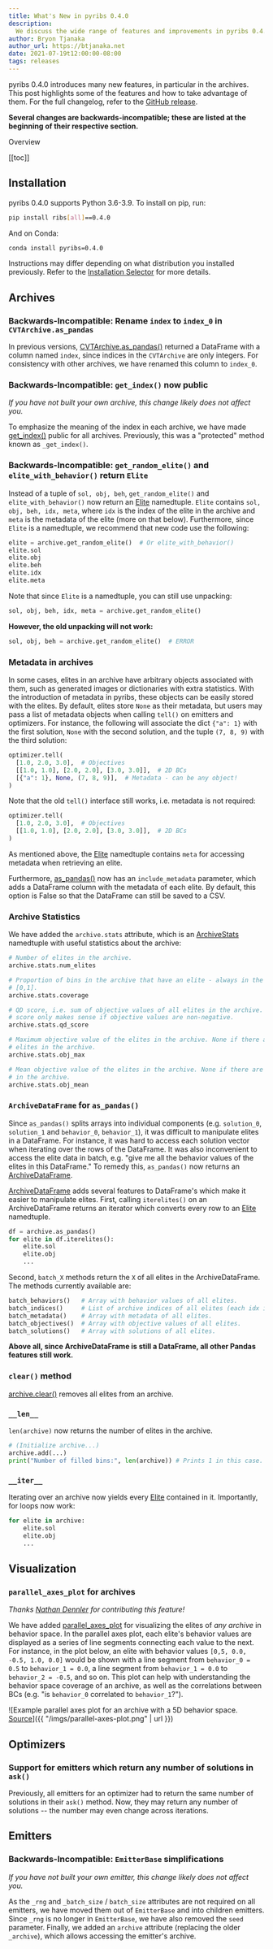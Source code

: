 ```yaml
---
title: What's New in pyribs 0.4.0
description:
  We discuss the wide range of features and improvements in pyribs 0.4.0.
author: Bryon Tjanaka
author_url: https://btjanaka.net
date: 2021-07-19t12:00:00-08:00
tags: releases
---
```


pyribs 0.4.0 introduces many new features, in particular in the archives. This
post highlights some of the features and how to take advantage of them. For the
full changelog, refer to the
[GitHub release](https://github.com/icaros-usc/pyribs/releases/tag/v0.4.0).

**Several changes are backwards-incompatible; these are listed at the beginning
of their respective section.**

<p class="font-light text-2xl" style="margin-bottom: 0 !important;">Overview</p>

<div class="mt-2">

[[toc]]

</div>

<style>
nav.l-body li, nav.l-body ul {
  margin-top: 0;
  margin-bottom: 0;
}
</style>

## Installation

pyribs 0.4.0 supports Python 3.6-3.9. To install on pip, run:

```bash
pip install ribs[all]==0.4.0
```

And on Conda:

```bash
conda install pyribs=0.4.0
```

Instructions may differ depending on what distribution you installed previously.
Refer to the [Installation Selector](https://pyribs.org/#installation) for more
details.

## Archives

### **Backwards-Incompatible:** Rename `index` to `index_0` in `CVTArchive.as_pandas`

In previous versions,
[CVTArchive.as_pandas()](https://docs.pyribs.org/en/stable/api/ribs.archives.CVTArchive.html#ribs.archives.CVTArchive.as_pandas)
returned a DataFrame with a column named `index`, since indices in the
`CVTArchive` are only integers. For consistency with other archives, we have
renamed this column to `index_0`.

### **Backwards-Incompatible:** `get_index()` now public

_If you have not built your own archive, this change likely does not affect
you._

To emphasize the meaning of the index in each archive, we have made
[get_index()](https://docs.pyribs.org/en/stable/api/ribs.archives.ArchiveBase.html#ribs.archives.ArchiveBase.get_index)
public for all archives. Previously, this was a "protected" method known as
`_get_index()`.

### **Backwards-Incompatible:** `get_random_elite()` and `elite_with_behavior()` return `Elite`

Instead of a tuple of `sol, obj, beh`, `get_random_elite()` and
`elite_with_behavior()` now return an
[Elite](https://docs.pyribs.org/en/stable/api/ribs.archives.Elite.html)
namedtuple. `Elite` contains `sol, obj, beh, idx, meta`, where `idx` is the
index of the elite in the archive and `meta` is the metadata of the elite (more
on that below). Furthermore, since `Elite` is a namedtuple, we recommend that
new code use the following:

```python
elite = archive.get_random_elite()  # Or elite_with_behavior()
elite.sol
elite.obj
elite.beh
elite.idx
elite.meta
```

Note that since `Elite` is a namedtuple, you can still use unpacking:

```python
sol, obj, beh, idx, meta = archive.get_random_elite()
```

**However, the old unpacking will not work:**

```python
sol, obj, beh = archive.get_random_elite()  # ERROR
```

### Metadata in archives

In some cases, elites in an archive have arbitrary objects associated with them,
such as generated images or dictionaries with extra statistics. With the
introduction of metadata in pyribs, these objects can be easily stored with the
elites. By default, elites store `None` as their metadata, but users may pass a
list of metadata objects when calling `tell()` on emitters and optimizers. For
instance, the following will associate the dict `{"a": 1}` with the first
solution, `None` with the second solution, and the tuple `(7, 8, 9)` with the
third solution:

```python
optimizer.tell(
  [1.0, 2.0, 3.0],  # Objectives
  [[1.0, 1.0], [2.0, 2.0], [3.0, 3.0]],  # 2D BCs
  [{"a": 1}, None, (7, 8, 9)],  # Metadata - can be any object!
)
```

Note that the old `tell()` interface still works, i.e. metadata is not required:

```python
optimizer.tell(
  [1.0, 2.0, 3.0],  # Objectives
  [[1.0, 1.0], [2.0, 2.0], [3.0, 3.0]],  # 2D BCs
)
```

As mentioned above, the
[Elite](https://docs.pyribs.org/en/stable/api/ribs.archives.Elite.html)
namedtuple contains `meta` for accessing metadata when retrieving an elite.

Furthermore,
[as_pandas()](https://docs.pyribs.org/en/stable/api/ribs.archives.ArchiveBase.html#ribs.archives.ArchiveBase.as_pandas)
now has an `include_metadata` parameter, which adds a DataFrame column with the
metadata of each elite. By default, this option is False so that the DataFrame
can still be saved to a CSV.

### Archive Statistics

We have added the `archive.stats` attribute, which is an
[ArchiveStats](https://docs.pyribs.org/en/stable/api/ribs.archives.ArchiveStats.html)
namedtuple with useful statistics about the archive:

```python
# Number of elites in the archive.
archive.stats.num_elites

# Proportion of bins in the archive that have an elite - always in the range
# [0,1].
archive.stats.coverage

# QD score, i.e. sum of objective values of all elites in the archive. This
# score only makes sense if objective values are non-negative.
archive.stats.qd_score

# Maximum objective value of the elites in the archive. None if there are no
# elites in the archive.
archive.stats.obj_max

# Mean objective value of the elites in the archive. None if there are no elites
# in the archive.
archive.stats.obj_mean
```

### `ArchiveDataFrame` for `as_pandas()`

Since `as_pandas()` splits arrays into individual components (e.g. `solution_0`,
`solution_1` and `behavior_0`, `behavior_1`), it was difficult to manipulate
elites in a DataFrame. For instance, it was hard to access each solution vector
when iterating over the rows of the DataFrame. It was also inconvenient to
access the elite data in batch, e.g. "give me all the behavior values of the
elites in this DataFrame." To remedy this, `as_pandas()` now returns an
[ArchiveDataFrame](https://docs.pyribs.org/en/stable/api/ribs.archives.ArchiveDataFrame.html).

[ArchiveDataFrame](https://docs.pyribs.org/en/stable/api/ribs.archives.ArchiveDataFrame.html)
adds several features to DataFrame's which make it easier to manipulate elites.
First, calling `iterelites()` on an ArchiveDataFrame returns an iterator which
converts every row to an
[Elite](https://docs.pyribs.org/en/stable/api/ribs.archives.Elite.html)
namedtuple.

```python
df = archive.as_pandas()
for elite in df.iterelites():
    elite.sol
    elite.obj
    ...
```

Second, `batch_X` methods return the `X` of all elites in the ArchiveDataFrame.
The methods currently available are:

```python
batch_behaviors()   # Array with behavior values of all elites.
batch_indices()     # List of archive indices of all elites (each idx is a tuple).
batch_metadata()    # Array with metadata of all elites.
batch_objectives()  # Array with objective values of all elites.
batch_solutions()   # Array with solutions of all elites.
```

**Above all, since ArchiveDataFrame is still a DataFrame, all other Pandas
features still work.**

### `clear()` method

[archive.clear()](https://docs.pyribs.org/en/stable/api/ribs.archives.ArchiveBase.html#ribs.archives.ArchiveBase.clear)
removes all elites from an archive.

### `__len__`

`len(archive)` now returns the number of elites in the archive.

```python
# (Initialize archive...)
archive.add(...)
print("Number of filled bins:", len(archive)) # Prints 1 in this case.
```

### `__iter__`

Iterating over an archive now yields every
[Elite](https://docs.pyribs.org/en/stable/api/ribs.archives.Elite.html)
contained in it. Importantly, for loops now work:

```python
for elite in archive:
    elite.sol
    elite.obj
    ...
```

## Visualization

### `parallel_axes_plot` for archives

_Thanks [Nathan Dennler](https://ndennler.github.io/) for contributing this
feature!_

We have added
[parallel_axes_plot](https://docs.pyribs.org/en/stable/api/ribs.visualize.parallel_axes_plot.html)
for visualizing the elites of _any archive_ in behavior space. In the parallel
axes plot, each elite's behavior values are displayed as a series of line
segments connecting each value to the next. For instance, in the plot below, an
elite with behavior values `[0,5, 0.0, -0.5, 1.0, 0.0]` would be shown with a
line segment from `behavior_0 = 0.5` to `behavior_1 = 0.0`, a line segment from
`behavior_1 = 0.0` to `behavior_2 = -0.5`, and so on. This plot can help with
understanding the behavior space coverage of an archive, as well as the
correlations between BCs (e.g. "is `behavior_0` correlated to `behavior_1`?").

![Example parallel axes plot for an archive with a 5D behavior space.
[Source](https://docs.pyribs.org/en/stable/api/ribs.visualize.parallel_axes_plot.html)]({{ "/imgs/parallel-axes-plot.png" | url }})

## Optimizers

### Support for emitters which return any number of solutions in `ask()`

Previously, all emitters for an optimizer had to return the same number of
solutions in their `ask()` method. Now, they may return any number of solutions
-- the number may even change across iterations.

## Emitters

### **Backwards-Incompatible:** `EmitterBase` simplifications

_If you have not built your own emitter, this change likely does not affect
you._

As the `_rng` and `_batch_size` / `batch_size` attributes are not required on
all emitters, we have moved them out of `EmitterBase` and into children
emitters. Since `_rng` is no longer in `EmitterBase`, we have also removed the
`seed` parameter. Finally, we added an `archive` attribute (replacing the older
`_archive`), which allows accessing the emitter's archive.
